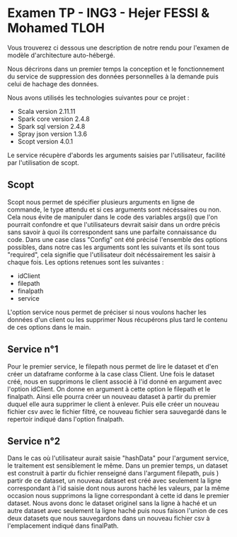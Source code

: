 # Examen TP - ING3 - Hejer FESSI & Mohamed TLOH

Vous trouverez ci dessous une description de notre rendu pour l'examen de modèle d'architecture auto-hébergé.

Nous décrirons dans un premier temps la conception et le fonctionnement du service de suppression des données personnelles à la demande puis celui de hachage des données.

Nous avons utilisés les technologies suivantes pour ce projet :

- Scala version 2.11.11
- Spark core version 2.4.8
- Spark sql version 2.4.8
- Spray json version 1.3.6
- Scopt version 4.0.1


Le service récupère d'abords les arguments saisies par l'utilisateur, facilité par l'utilisation de scopt.

## Scopt

Scopt nous permet de spécifier plusieurs arguments en ligne de commande, le type attendu et si ces  arguments sont nécéssaires ou non. Cela nous évite de manipuler dans le code des variables args(i) que l'on pourrait confondre et que l'utilisateurs devrait saisir dans un ordre précis sans savoir à quoi ils correspondent sans une parfaite connaissance du code.
Dans une case class "Config" ont été précisé l'ensemble des options possibles, dans notre cas les arguments sont les suivants et ils sont tous "required", cela signifie que l'utilisateur doit nécéssairement les saisir à chaque fois. Les options retenues sont les suivantes :

- idClient
- filepath
- finalpath
- service

L'option service nous permet de préciser si nous voulons hacher les données d'un client ou les supprimer
Nous récupérons plus tard le contenu de ces options dans le main.

## Service n°1

Pour le premier service, le filepath nous permet de lire le dataset et d'en créer un dataframe conforme à la case class Client.
Une fois le dataset créé, nous en supprimons le client associé à l'id donné en argument avec l'option idClient. On donne en argument à cette option le filepath et le finalpath. Ainsi elle pourra créer un nouveau dataset à partir du premier duquel elle aura supprimer le client à enlever. Puis elle créer un nouveau fichier csv avec le fichier filtré, ce nouveau fichier sera sauvegardé dans le repertoir indiqué dans l'option finalpath.


## Service n°2

Dans le cas où l'utilisateur aurait saisie "hashData" pour l'argument service, le traitement est sensiblement le même. Dans un premier temps, un dataset est construit à partir du fichier renseigné dans l'argument filepath, puis ) partir de ce dataset, un nouveau dataset est créé avec seulement la ligne correspondant à l'id saisie dont nous aurons haché les valeurs, par la même occasion nous supprimons la ligne correspondant à cette id dans le premier dataset.
Nous avons donc le dataset originel sans la ligne à haché et un autre dataset avec seulement la ligne haché puis nous faison l'union de ces deux datasets que nous sauvegardons dans un nouveau fichier csv à l'emplacement indiqué dans finalPath.
